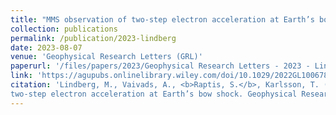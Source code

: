 ```yaml
---
title: "MMS observation of two-step electron acceleration at Earth’s bow shock"
collection: publications
permalink: /publication/2023-lindberg
date: 2023-08-07
venue: 'Geophysical Research Letters (GRL)'
paperurl: '/files/papers/2023/Geophysical Research Letters - 2023 - Lindberg.pdf'
link: 'https://agupubs.onlinelibrary.wiley.com/doi/10.1029/2022GL100678'
citation: 'Lindberg, M., Vaivads, A., <b>Raptis, S.</b>, Karlsson, T. (2023). MMS observation of
two-step electron acceleration at Earth’s bow shock. Geophysical Research Letters, 50, e2023GL104714. https://doi.org/10.1029/2023GL104714'
---
```

